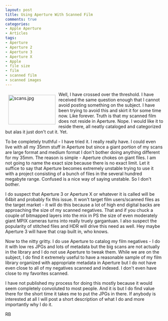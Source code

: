 ```yaml
---
layout: post
title: Using Aperture With Scanned Film
comments: true
categories:
- Apple Aperture
- Articles
tags:
- Aperture
- Aperture 2
- Aperture 3
- Aperture X
- Apple
- file size
- film
- scanned film
- scanned images
---
```

<a rel="lightbox" href="/wp-content/uploads/2009/12/scans.jpg"><img title="scans.jpg" src="/wp-content/uploads/2009/12/.thumbs/.scans.jpg" border="0" alt="scans.jpg" hspace="10" vspace="10" width="150" height="94" align="left" /></a>Well, I have crossed over the threshold. I have received the same question enough that I cannot avoid posting something on the subject. I have been trying to avoid this and skirt it for some time now. Like forever. Truth is that my scanned film does not reside in Aperture. Nope. I would like it to reside there, all neatly cataloged and categorized but alas it just don't cut it. Yet.

To be completely truthful - I have tried it. I really really have. I could even live with all my 35mm stuff in Aperture but since a giant portion of my scans are large format and medium format I don't bother doing anything different for my 35mm. The reason is simple - Aperture chokes on giant files. I am not going to name the exact size because there is no exact limit. Let it suffice to say that Aperture becomes extremely unstable trying to use it with a project consisting of a bunch of files in the several hundred megabyte range. Confused is a nice way of saying unstable. So I don't bother.

I do suspect that Aperture 3 or Aperture X or whatever it is called will be 64bit and probably fix this issue. It won't target film users/scanned files as the target market - it will do this because a lot of high end digital backs are approaching the size of my scanned negatives. That and if you chuck a couple of bitmapped layers into the mix in PS the size of even moderately giant MPIX cameras turns into really truely gargantuan. I also suspect the popularity of stitched files and HDR will drive this need as well. Hey maybe Aperture 3 will have that crap built in, who knows.

Now to the nitty gritty. I do use Aperture to catalog my film negatives - I do it with low res JPGs and lots of metadata but the big scans are not actually in the library and I do not use Aperture to tweak them. While we are on the subject, I do find it extremely useful to have a reasonable sample of my film library organized with appropriate metadata in Aperture but I do not have even close to all of my negatives scanned and indexed. I don't even have close to my favorites scanned.

I have not published my process for doing this mostly because it would seem completely convoluted to most people. And it is but I do find value there for the short time it takes me to put the JPGs in there. If anybody is interested at all I will post a short description of what I do and more importantly why I do it.

RB